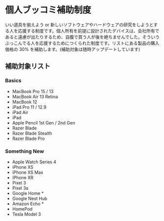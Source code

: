 # 個人ブッコミ補助制度

いい道具を揃えよう or 新しいソフトウェアやハードウェアの研究をしようとする人を応援する制度です。個人所有を前提に設計されたデバイスは、会社所有であると遠慮が出たりするため、自腹で買う人が後を絶ちませんでした。そういうぶっこんでる人を応援するためにつくられた制度です。リストにある製品の購入価格の 30% を補助します。(補助対象は随時アップデートしています)

## 補助対象リスト

### Basics

* MacBook Pro 15 / 13
* MacBook Air 13 Retina
* MacBook 12
* iPad Pro 11 / 12.9
* iPad Air
* iPad
* Apple Pencil 1st Gen / 2nd Gen
* Razer Blade
* Razer Blade Stealth
* Razer Blade Pro

### Something New
* Apple Watch Series 4
* iPhone XS
* iPhone XS Max
* iPhone XR
* Pixel 3
* Pixel 3a
* Google Home *
* Google Nest Hub
* Amazon Echo *
* HomePod
* Tesla Model 3
